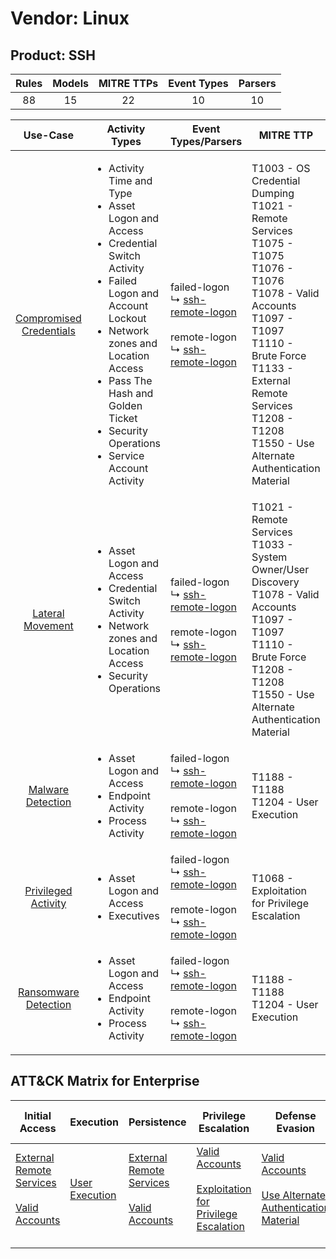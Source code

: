 Vendor: Linux
=============
Product: SSH
------------
| Rules | Models | MITRE TTPs | Event Types | Parsers |
|:-----:|:------:|:----------:|:-----------:|:-------:|
|  88   |   15   |     22     |     10      |   10    |

|                                 Use-Case                                  | Activity Types                                                                                                                                                                                                                                                                                      | Event Types/Parsers                                                                                                                                                                  | MITRE TTP                                                                                                                                                                                                                                                              | Content                                              |
|:-------------------------------------------------------------------------:| --------------------------------------------------------------------------------------------------------------------------------------------------------------------------------------------------------------------------------------------------------------------------------------------------- | ------------------------------------------------------------------------------------------------------------------------------------------------------------------------------------ | ---------------------------------------------------------------------------------------------------------------------------------------------------------------------------------------------------------------------------------------------------------------------- | ---------------------------------------------------- |
| [Compromised Credentials](../UseCases/usecase_compromised_credentials.md) | <ul><li>Activity Time  and Type</li><li>Asset Logon and Access</li><li>Credential Switch Activity</li><li>Failed Logon and Account Lockout</li><li>Network zones and Location Access</li><li>Pass The Hash and Golden Ticket</li><li>Security Operations</li><li>Service Account Activity</li></ul> |  failed-logon<br> ↳ [ssh-remote-logon](../Parsers/parserContent_ssh-remote-logon.md)<br><br> remote-logon<br> ↳ [ssh-remote-logon](../Parsers/parserContent_ssh-remote-logon.md)<br> | T1003 - OS Credential Dumping<br>T1021 - Remote Services<br>T1075 - T1075<br>T1076 - T1076<br>T1078 - Valid Accounts<br>T1097 - T1097<br>T1110 - Brute Force<br>T1133 - External Remote Services<br>T1208 - T1208<br>T1550 - Use Alternate Authentication Material<br> | <ul><li>46 Rules</li></ul><ul><li>8 Models</li></ul> |
|        [Lateral Movement](../UseCases/usecase_lateral_movement.md)        | <ul><li>Asset Logon and Access</li><li>Credential Switch Activity</li><li>Network zones and Location Access</li><li>Security Operations</li></ul>                                                                                                                                                   |  failed-logon<br> ↳ [ssh-remote-logon](../Parsers/parserContent_ssh-remote-logon.md)<br><br> remote-logon<br> ↳ [ssh-remote-logon](../Parsers/parserContent_ssh-remote-logon.md)<br> | T1021 - Remote Services<br>T1033 - System Owner/User Discovery<br>T1078 - Valid Accounts<br>T1097 - T1097<br>T1110 - Brute Force<br>T1208 - T1208<br>T1550 - Use Alternate Authentication Material<br>                                                                 | <ul><li>20 Rules</li></ul><ul><li>4 Models</li></ul> |
|       [Malware Detection](../UseCases/usecase_malware_detection.md)       | <ul><li>Asset Logon and Access</li><li>Endpoint Activity</li><li>Process Activity</li></ul>                                                                                                                                                                                                         |  failed-logon<br> ↳ [ssh-remote-logon](../Parsers/parserContent_ssh-remote-logon.md)<br><br> remote-logon<br> ↳ [ssh-remote-logon](../Parsers/parserContent_ssh-remote-logon.md)<br> | T1188 - T1188<br>T1204 - User Execution<br>                                                                                                                                                                                                                            | <ul><li>10 Rules</li></ul><ul><li>1 Models</li></ul> |
|     [Privileged Activity](../UseCases/usecase_privileged_activity.md)     | <ul><li>Asset Logon and Access</li><li>Executives</li></ul>                                                                                                                                                                                                                                         |  failed-logon<br> ↳ [ssh-remote-logon](../Parsers/parserContent_ssh-remote-logon.md)<br><br> remote-logon<br> ↳ [ssh-remote-logon](../Parsers/parserContent_ssh-remote-logon.md)<br> | T1068 - Exploitation for Privilege Escalation<br>                                                                                                                                                                                                                      | <ul><li>2 Rules</li></ul><ul><li>1 Models</li></ul>  |
|    [Ransomware Detection](../UseCases/usecase_ransomware_detection.md)    | <ul><li>Asset Logon and Access</li><li>Endpoint Activity</li><li>Process Activity</li></ul>                                                                                                                                                                                                         |  failed-logon<br> ↳ [ssh-remote-logon](../Parsers/parserContent_ssh-remote-logon.md)<br><br> remote-logon<br> ↳ [ssh-remote-logon](../Parsers/parserContent_ssh-remote-logon.md)<br> | T1188 - T1188<br>T1204 - User Execution<br>                                                                                                                                                                                                                            | <ul><li>10 Rules</li></ul><ul><li>1 Models</li></ul> |

ATT&CK Matrix for Enterprise
----------------------------
| Initial Access                                                                                                                                   | Execution                                                           | Persistence                                                                                                                                      | Privilege Escalation                                                                                                                                          | Defense Evasion                                                                                                                                               | Credential Access                                                                                                                          | Discovery                                                                        | Lateral Movement                                                                                                                                               | Collection | Command and Control | Exfiltration | Impact |
| ------------------------------------------------------------------------------------------------------------------------------------------------ | ------------------------------------------------------------------- | ------------------------------------------------------------------------------------------------------------------------------------------------ | ------------------------------------------------------------------------------------------------------------------------------------------------------------- | ------------------------------------------------------------------------------------------------------------------------------------------------------------- | ------------------------------------------------------------------------------------------------------------------------------------------ | -------------------------------------------------------------------------------- | -------------------------------------------------------------------------------------------------------------------------------------------------------------- | ---------- | ------------------- | ------------ | ------ |
| [External Remote Services](https://attack.mitre.org/techniques/T1133)<br><br>[Valid Accounts](https://attack.mitre.org/techniques/T1078)<br><br> | [User Execution](https://attack.mitre.org/techniques/T1204)<br><br> | [External Remote Services](https://attack.mitre.org/techniques/T1133)<br><br>[Valid Accounts](https://attack.mitre.org/techniques/T1078)<br><br> | [Valid Accounts](https://attack.mitre.org/techniques/T1078)<br><br>[Exploitation for Privilege Escalation](https://attack.mitre.org/techniques/T1068)<br><br> | [Valid Accounts](https://attack.mitre.org/techniques/T1078)<br><br>[Use Alternate Authentication Material](https://attack.mitre.org/techniques/T1550)<br><br> | [OS Credential Dumping](https://attack.mitre.org/techniques/T1003)<br><br>[Brute Force](https://attack.mitre.org/techniques/T1110)<br><br> | [System Owner/User Discovery](https://attack.mitre.org/techniques/T1033)<br><br> | [Remote Services](https://attack.mitre.org/techniques/T1021)<br><br>[Use Alternate Authentication Material](https://attack.mitre.org/techniques/T1550)<br><br> |            |                     |              |        |